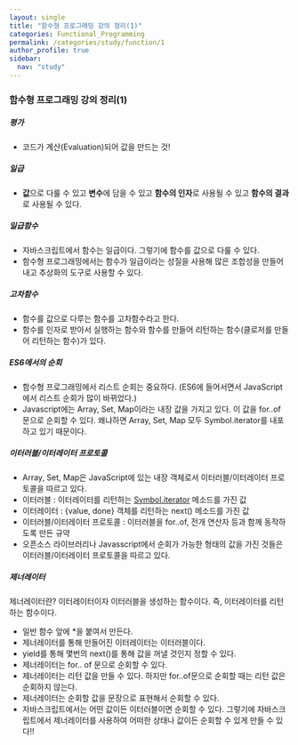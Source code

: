```yaml
---
layout: single
title: "함수형 프로그래밍 강의 정리(1)"
categories: Functional_Programming
permalink: /categories/study/function/1
author_profile: true
sidebar:
  nav: "study"
---
```


### 함수형 프로그래밍 강의 정리(1)

##### 평가

- 코드가 계산(Evaluation)되어 값을 만드는 것!

##### 일급

- **값**으로 다룰 수 있고 **변수**에 담을 수 있고 **함수의 인자**로 사용될 수 있고 **함수의 결과**로 사용될 수 있다.

##### 일급함수

- 자바스크립트에서 함수는 일급이다. 그렇기에 함수를 값으로 다룰 수 있다.
- 함수형 프로그래밍에서는 함수가 일급이라는 성질을 사용해 많은 조합성을 만들어내고 추상화의 도구로 사용할 수 있다.

##### 고차함수

- 함수를 값으로 다루는 함수를 고차함수라고 한다.
- 함수를 인자로 받아서 실행하는 함수와 함수를 만들어 리턴하는 함수(클로저를 만들어 리턴하는 함수)가 있다.

##### ES6에서의 순회

- 함수형 프로그래밍에서 리스트 순회는 중요하다. (ES6에 들어서면서 JavaScript에서 리스트 순회가 많이 바뀌었다.)
- Javascript에는 Array, Set, Map이라는 내장 값을 가지고 있다. 이 값을 for..of 문으로 순회할 수 있다. 왜냐하면 Array, Set, Map 모두 Symbol.iterator를 내포하고 있기 때문이다.

##### 이터러블/이터레이터 프로토콜

- Array, Set, Map은 JavaScript에 있는 내장 객체로서 이터러블/이터레이터 프로토콜을 따르고 있다.
- 이터러블 : 이터레이터를 리턴하는 [Symbol.iterator]() 메소드를 가진 값
- 이터레이터 : {value, done} 객체를 리턴하는 next() 메소드를 가진 값
- 이터러블/이터레이터 프로토콜 : 이터러블을 for..of, 전개 연산자 등과 함께 동작하도록 만든 규약
- 오픈소스 라이브러리나 Javasscript에서 순회가 가능한 형태의 값을 가진 것들은 이터러블/이터레이터 프로토콜을 따르고 있다.

##### 제너레이터

제너레이터란? 이터레이터이자 이터러블을 생성하는 함수이다. 즉, 이터레이터를 리턴하는 함수이다.

- 일반 함수 앞에 \*을 붙여서 만든다.
- 제너레이터를 통해 만들어진 이터레이터는 이터러블이다.
- yield를 통해 몇번의 next()를 통해 값을 꺼낼 것인지 정할 수 있다.
- 제너레이터는 for.. of 문으로 순회할 수 있다.
- 제너레이터는 리턴 값을 만들 수 있다. 하지만 for..of문으로 순회할 때는 리턴 값은 순회하지 않는다.
- 제너레이터는 순회할 값을 문장으로 표현해서 순회할 수 있다.
- 자바스크립트에서는 어떤 값이든 이터러블이면 순회할 수 있다. 그렇기에 자바스크립트에서 제너레이터를 사용하여 어떠한 상태나 값이든 순회할 수 있게 만들 수 있다!!

